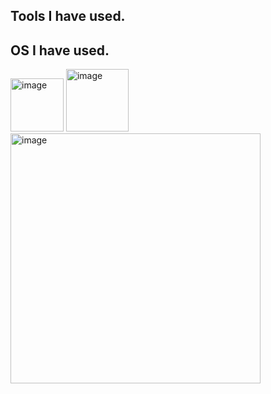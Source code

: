## Tools I have used.


## OS I have used.
<img width="85" height="85" alt="image" src="https://github.com/user-attachments/assets/3175aff5-e6d1-4007-b221-d55c4c8cb871" />
<img width="100" height="100" alt="image" src="https://github.com/user-attachments/assets/6a350147-e68b-4c88-8e95-6fd4f500c6aa" />
<img width="400" height="400" alt="image" src="https://github.com/user-attachments/assets/d5efefe0-a1b9-46e5-9dab-d36ffa2cd4f4" />


<!--
**SupawitKaennak/SupawitKaennak** is a ✨ _special_ ✨ repository because its `README.md` (this file) appears on your GitHub profile.

Here are some ideas to get you started:

- 🔭 I’m currently working on ...
- 🌱 I’m currently learning ...
- 👯 I’m looking to collaborate on ...
- 🤔 I’m looking for help with ...
- 💬 Ask me about ...
- 📫 How to reach me: ...
- 😄 Pronouns: ...
- ⚡ Fun fact: ...
-->
